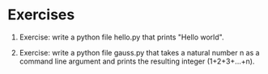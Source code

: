 # Exercises

1. Exercise:
write a python file hello.py that prints "Hello world".

2. Exercise:
write a python file gauss.py that takes a natural number n as a command line argument and prints the resulting integer  (1+2+3+...+n).
